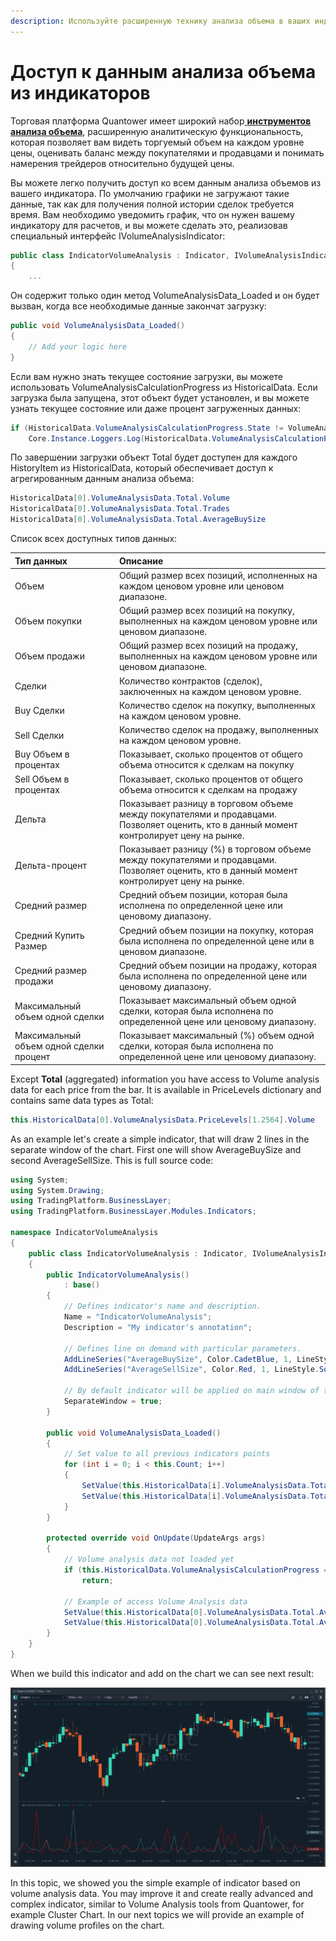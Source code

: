 ```yaml
---
description: Используйте расширенную технику анализа объема в ваших индикаторах
---
```


# Доступ к данным анализа объема из индикаторов

Торговая платформа Quantower имеет широкий набор[ **инструментов анализа объема**](https://www.quantower.com/volumeanalysistools), расширенную аналитическую функциональность, которая позволяет вам видеть торгуемый объем на каждом уровне цены, оценивать баланс между покупателями и продавцами и понимать намерения трейдеров относительно будущей цены.

Вы можете легко получить доступ ко всем данным анализа объемов из вашего индикатора. По умолчанию графики не загружают такие данные, так как для получения полной истории сделок требуется время. Вам необходимо уведомить график, что он нужен вашему индикатору для расчетов, и вы можете сделать это, реализовав специальный интерфейс IVolumeAnalysisIndicator:

```csharp
public class IndicatorVolumeAnalysis : Indicator, IVolumeAnalysisIndicator
{       
    ...
```

Он содержит только один метод VolumeAnalysisData\_Loaded и он будет вызван, когда все необходимые данные закончат загрузку:

```csharp
public void VolumeAnalysisData_Loaded()
{
    // Add your logic here
}
```

Если вам нужно знать текущее состояние загрузки, вы можете использовать VolumeAnalysisCalculationProgress из HistoricalData. Если загрузка была запущена, этот объект будет установлен, и вы можете узнать текущее состояние или даже процент загруженных данных:

```csharp
if (HistoricalData.VolumeAnalysisCalculationProgress.State != VolumeAnalysisCalculationState.Finished
    Core.Instance.Loggers.Log(HistoricalData.VolumeAnalysisCalculationProgress.ProgressPercent.ToString());
```

По завершении загрузки объект Total будет доступен для каждого HistoryItem из HistoricalData, который обеспечивает доступ к агрегированным данным анализа объема:

```csharp
HistoricalData[0].VolumeAnalysisData.Total.Volume
HistoricalData[0].VolumeAnalysisData.Total.Trades
HistoricalData[0].VolumeAnalysisData.Total.AverageBuySize
```

Список всех доступных типов данных:

| Тип данных | Описание |
| :--- | :--- |
| Объем | Общий размер всех позиций, исполненных на каждом ценовом уровне или ценовом диапазоне. |
| Объем покупки | Общий размер всех позиций на покупку, выполненных на каждом ценовом уровне или ценовом диапазоне. |
| Объем продажи | Общий размер всех позиций на продажу, выполненных на каждом ценовом уровне или ценовом диапазоне. |
| Сделки | Количество контрактов \(сделок\), заключенных на каждом ценовом уровне. |
| Buy Сделки | Количество сделок на покупку, выполненных на каждом ценовом уровне. |
| Sell Сделки | Количество сделок на продажу, выполненных на каждом ценовом уровне. |
| Buy Объем в процентах | Показывает, сколько процентов от общего объема относится к сделкам на покупку |
| Sell Объем в процентах | Показывает, сколько процентов от общего объема относится к сделкам на продажу |
| Дельта | Показывает разницу в торговом объеме между покупателями и продавцами. Позволяет оценить, кто в данный момент контролирует цену на рынке. |
| Дельта-процент | Показывает разницу \(%\) в торговом объеме между покупателями и продавцами. Позволяет оценить, кто в данный момент контролирует цену на рынке. |
| Средний размер | Средний объем позиции, которая была исполнена по определенной цене или ценовому диапазону. |
| Средний Купить Размер | Средний объем позиции на покупку, которая была исполнена по определенной цене или в ценовом диапазоне. |
| Средний размер продажи | Средний объем позиции на продажу, которая была исполнена по определенной цене или ценовому диапазону. |
| Максимальный объем одной сделки | Показывает максимальный объем одной сделки, которая была исполнена по определенной цене или ценовому диапазону. |
| Максимальный объем одной сделки процент   | Показывает максимальный \(%\) объем одной сделки, которая была исполнена по определенной цене или ценовому диапазону. |

Except **Total** \(aggregated\) information you have access to Volume analysis data for each price from the bar. It is available in PriceLevels dictionary and contains same data types as Total:

```csharp
this.HistoricalData[0].VolumeAnalysisData.PriceLevels[1.2564].Volume
```

As an example let's create a simple indicator, that will draw 2 lines in the separate window of the chart. First one will show AverageBuySize and second AverageSellSize. This is full source code:

```csharp
using System;
using System.Drawing;
using TradingPlatform.BusinessLayer;
using TradingPlatform.BusinessLayer.Modules.Indicators;

namespace IndicatorVolumeAnalysis
{   
    public class IndicatorVolumeAnalysis : Indicator, IVolumeAnalysisIndicator
    {
        public IndicatorVolumeAnalysis()
            : base()
        {
            // Defines indicator's name and description.
            Name = "IndicatorVolumeAnalysis";
            Description = "My indicator's annotation";

            // Defines line on demand with particular parameters.
            AddLineSeries("AverageBuySize", Color.CadetBlue, 1, LineStyle.Solid);
            AddLineSeries("AverageSellSize", Color.Red, 1, LineStyle.Solid);

            // By default indicator will be applied on main window of the chart
            SeparateWindow = true;
        }

        public void VolumeAnalysisData_Loaded()
        {
            // Set value to all previous indicators points
            for (int i = 0; i < this.Count; i++)
            {
                SetValue(this.HistoricalData[i].VolumeAnalysisData.Total.AverageBuySize, 0, i);
                SetValue(this.HistoricalData[i].VolumeAnalysisData.Total.AverageSellSize, 1, i);
            }
        }

        protected override void OnUpdate(UpdateArgs args)
        {            
            // Volume analysis data not loaded yet
            if (this.HistoricalData.VolumeAnalysisCalculationProgress == null || this.HistoricalData.VolumeAnalysisCalculationProgress.State != VolumeAnalysisCalculationState.Finished)
                return;

            // Example of access Volume Analysis data
            SetValue(this.HistoricalData[0].VolumeAnalysisData.Total.AverageBuySize, 0);
            SetValue(this.HistoricalData[0].VolumeAnalysisData.Total.AverageSellSize, 1);            
        }               
    }
}
```

When we build this indicator and add on the chart we can see next result:

![Indicator lines show average buy size and average sell size](../.gitbook/assets/volumeanalysisindicator.png)

In this topic, we showed you the simple example of indicator based on volume analysis data. You may improve it and create really advanced and complex indicator, similar to Volume Analysis tools from Quantower, for example Cluster Chart. In our next topics we will provide an example of drawing volume profiles on the chart.

